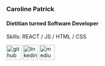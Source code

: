 ### Caroline Patrick
#### Dietitian turned Software Developer

Skills: REACT / JS / HTML / CSS



[<img src='https://cdn.jsdelivr.net/npm/simple-icons@3.0.1/icons/github.svg' alt='github' height='40'>](https://github.com/Caroline-Patrick)  [<img src='https://cdn.jsdelivr.net/npm/simple-icons@3.0.1/icons/linkedin.svg' alt='linkedin' height='40'>](https://www.linkedin.com/in/carolinerd/)  [<img src='https://cdn.jsdelivr.net/npm/simple-icons@3.0.1/icons/medium.svg' alt='medium' height='40'>](https://medium.com/@carolinespatrick)  

